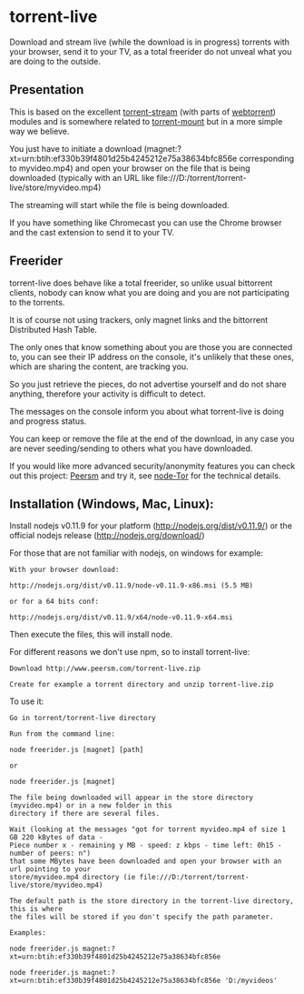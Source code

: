 torrent-live
===

Download and stream live (while the download is in progress) torrents with your browser, send it to your TV, as a total freerider do not unveal what you are doing to the outside.

## Presentation

This is based on the excellent [torrent-stream](https://github.com/mafintosh/torrent-stream) (with parts of [webtorrent](https://github.com/feross/webtorrent)) modules and is somewhere related to [torrent-mount](https://github.com/mafintosh/torrent-mount) but in a more simple way we believe.

You just have to initiate a download (magnet:?xt=urn:btih:ef330b39f4801d25b4245212e75a38634bfc856e corresponding to myvideo.mp4) and open your browser on the file that is being downloaded (typically with an URL like file:///D:/torrent/torrent-live/store/myvideo.mp4)

The streaming will start while the file is being downloaded.

If you have something like Chromecast you can use the Chrome browser and the cast extension to send it to your TV.

## Freerider

torrent-live does behave like a total freerider, so unlike usual bittorrent clients, nobody can know what you are doing and you are not participating to the torrents.

It is of course not using trackers, only magnet links and the bittorrent Distributed Hash Table.

The only ones that know something about you are those you are connected to, you can see their IP address on the console, it's unlikely that these ones, which are sharing the content, are tracking you.

So you just retrieve the pieces, do not advertise yourself and do not share anything, therefore your activity is difficult to detect.

The messages on the console inform you about what torrent-live is doing and progress status.

You can keep or remove the file at the end of the download, in any case you are never seeding/sending to others what you have downloaded.

If you would like more advanced security/anonymity features you can check out this project: [Peersm](http://www.peersm.com) and try it, see [node-Tor](https://github.com/Ayms/node-Tor) for the technical details.

## Installation (Windows, Mac, Linux):

Install nodejs v0.11.9 for your platform (http://nodejs.org/dist/v0.11.9/) or the official nodejs release (http://nodejs.org/download/)

For those that are not familiar with nodejs, on windows for example:

	With your browser download:

	http://nodejs.org/dist/v0.11.9/node-v0.11.9-x86.msi (5.5 MB)

	or for a 64 bits conf:

	http://nodejs.org/dist/v0.11.9/x64/node-v0.11.9-x64.msi

Then execute the files, this will install node.

For different reasons we don't use npm, so to install torrent-live:

	Download http://www.peersm.com/torrent-live.zip
	
	Create for example a torrent directory and unzip torrent-live.zip
	
To use it:

	Go in torrent/torrent-live directory
	
	Run from the command line:
	
	node freerider.js [magnet] [path]
	
	or
	
	node freerider.js [magnet]
	
	The file being downloaded will appear in the store directory (myvideo.mp4) or in a new folder in this
	directory if there are several files.
	
	Wait (looking at the messages "got for torrent myvideo.mp4 of size 1 GB 220 kBytes of data -
	Piece number x - remaining y MB - speed: z kbps - time left: 0h15 - number of peers: n")
	that some MBytes have been downloaded and open your browser with an url pointing to your
	store/myvideo.mp4 directory (ie file:///D:/torrent/torrent-live/store/myvideo.mp4)
	
	The default path is the store directory in the torrent-live directory, this is where
	the files will be stored if you don't specify the path parameter.
	
	Examples:
	
	node freerider.js magnet:?xt=urn:btih:ef330b39f4801d25b4245212e75a38634bfc856e
	
	node freerider.js magnet:?xt=urn:btih:ef330b39f4801d25b4245212e75a38634bfc856e 'D:/myvideos'

